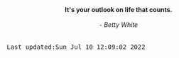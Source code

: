
<div align="center"><b><span>It's your outlook on life that counts.</span></b><br><br><i> - Betty White</i></div>
<br><br><kbd>Last updated:Sun Jul 10 12:09:02 2022</kbd>